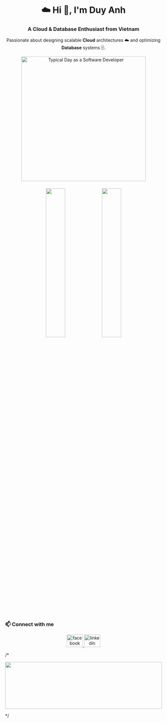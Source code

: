 <h1 align="center">☁️ Hi 👋, I'm Duy Anh</h1>
<h3 align="center">A Cloud & Database Enthusiast from Vietnam</h3>

<p align="center">
  Passionate about designing scalable <strong>Cloud</strong> architectures ☁️ and optimizing <strong>Database</strong> systems 🗄️.
</p>
<p align="center">
  <img src="https://github.com/user-attachments/assets/17521bbc-e79f-4026-a27d-bf4737db03ea" 
       alt="Typical Day as a Software Developer" width="400"/>
</p>

### 
<div align="center">
  <img width="35%" src="https://github-readme-stats.vercel.app/api?username=andyy171&count_private=true&show_icons=true&theme=tokyonight&rank_icon=github&border_radius=10"/>
  <img width="35%" src="https://github-readme-stats.vercel.app/api/top-langs/?username=andyy171&theme=tokyonight&layout=compact&langs_count=8&hide_border=false"/>
</div>

### 📫 Connect with me
<p align="center">
  <a href="https://www.facebook.com/d.anhh.171/" target="_blank">
    <img src="https://raw.githubusercontent.com/maurodesouza/profile-readme-generator/master/src/assets/icons/social/facebook/default.svg" 
         width="52" height="40" alt="facebook logo"  />
  </a>
  <a href="https://www.linkedin.com/in/dinh-duy-anh-9536422a4/" target="_blank">
    <img src="https://raw.githubusercontent.com/maurodesouza/profile-readme-generator/master/src/assets/icons/social/linkedin/default.svg" 
         width="52" height="40" alt="linkedin logo"  />
  </a>
</p>

/*<p align="center">
  <img src="https://github.com/user-attachments/assets/35a050d5-710d-4a92-bbee-100accdaa98d" 
        width="100%" height="150px"/>
</p> */
